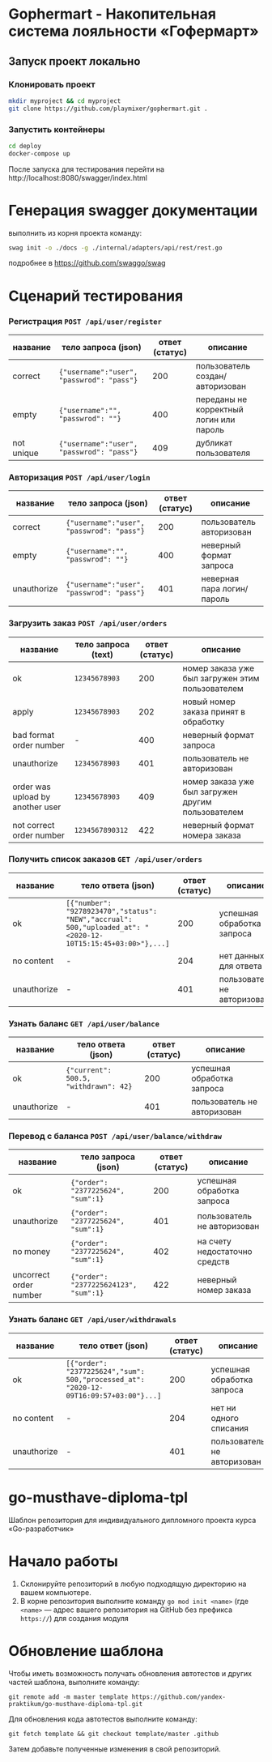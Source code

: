 # Gophermart - Накопительная система лояльности «Гофермарт»
## Запуск проект локально

### Клонировать проект
```bash
mkdir myproject && cd myproject
git clone https://github.com/playmixer/gophermart.git .
```
### Запустить контейнеры
```bash
cd deploy
docker-compose up
```
После запуска для тестирования перейти на
http://localhost:8080/swagger/index.html



# Генерация swagger документации
выполнить из корня проекта команду:
```sh
swag init -o ./docs -g ./internal/adapters/api/rest/rest.go
```
подробнее в https://github.com/swaggo/swag

# Сценарий тестирования
### Регистрация ```POST /api/user/register```
| название    | тело запроса (json) | ответ (статус) | описание |
|-------------|---------------------|----------------|----------|
| correct     | ```{"username":"user", "passwrod": "pass"}``` | 200 | пользователь создан/авторизован |
| empty       | ```{"username":"", "passwrod": ""}``` | 400 | переданы не корректный логин или пароль |
| not unique | ```{"username":"user", "passwrod": "pass"}``` | 409 | дубликат пользователя |

### Авторизация ```POST /api/user/login```
| название    | тело запроса (json) | ответ (статус) | описание |
|-------------|---------------------|----------------|----------|
| correct     | ```{"username":"user", "passwrod": "pass"}``` | 200 | пользователь авторизован |
| empty       | ```{"username":"", "passwrod": ""}``` | 400 | неверный формат запроса |
| unauthorize | ```{"username":"user", "passwrod": "pass"}``` | 401 | неверная пара логин/пароль |

### Загрузить заказ ```POST /api/user/orders```
| название    | тело запроса (text) | ответ (статус) | описание |
|-------------|---------------------|----------------|----------|
| ok          | ```12345678903```   | 200 | номер заказа уже был загружен этим пользователем |
| apply       | ```12345678903```   | 202 | новый номер заказа принят в обработку |
| bad format order number | -       | 400 | неверный формат запроса |
| unauthorize | ```12345678903```   | 401 | пользователь не авторизован |
| order was upload by another user | ```12345678903``` | 409 | номер заказа уже был загружен другим пользователем |
| not correct order number | ```1234567890312``` | 422 | неверный формат номера заказа |

### Получить список заказов ```GET /api/user/orders```
| название    | тело ответа (json) | ответ (статус) | описание              |
|-------------|--------------------|----------------|-----------------------|
| ok          | ```[{"number": "9278923470","status": "NEW","accrual": 500,"uploaded_at": "<2020-12-10T15:15:45+03:00>"},...]``` | 200 | успешная обработка запроса  |
| no content  | -                  | 204            | нет данных для ответа |
| unauthorize | -                  | 401            | пользователь не авторизован |

### Узнать баланс ```GET /api/user/balance```
| название    | тело ответа (json) | ответ (статус) | описание                    |
|-------------|--------------------|----------------|-----------------------------|
| ok          | ```{"current": 500.5, "withdrawn": 42}``` | 200            | успешная обработка запроса |
| unauthorize | -            | 401            | пользователь не авторизован |

### Перевод с баланса ```POST /api/user/balance/withdraw```
| название    | тело запроса (json) | ответ (статус) | описание |
|-------------|---------------------|----------------|----------|
| ok          | ```{"order": "2377225624", "sum":1}``` | 200 | успешная обработка запроса    |
| unauthorize | ```{"order": "2377225624", "sum":1}``` | 401 | пользователь не авторизован   |
| no money    | ```{"order": "2377225624", "sum":1}``` | 402 | на счету недостаточно средств |
| uncorrect order number | ```{"order": "2377225624123", "sum":1}``` | 422 | неверный номер заказа |

### Узнать баланс ```GET /api/user/withdrawals```
| название    | тело ответ (json) | ответ (статус) | описание                    |
|-------------|-------------------|----------------|-----------------------------|
| ok          | ```[{"order": "2377225624","sum": 500,"processed_at": "2020-12-09T16:09:57+03:00"}...]```| 200            | успешная обработка запроса  |
| no content  | -            | 204            | нет ни одного списания      |
| unauthorize | -            | 401            | пользователь не авторизован |

#
# go-musthave-diploma-tpl

Шаблон репозитория для индивидуального дипломного проекта курса «Go-разработчик»

# Начало работы

1. Склонируйте репозиторий в любую подходящую директорию на вашем компьютере.
2. В корне репозитория выполните команду `go mod init <name>` (где `<name>` — адрес вашего репозитория на GitHub без
   префикса `https://`) для создания модуля

# Обновление шаблона

Чтобы иметь возможность получать обновления автотестов и других частей шаблона, выполните команду:

```
git remote add -m master template https://github.com/yandex-praktikum/go-musthave-diploma-tpl.git
```

Для обновления кода автотестов выполните команду:

```
git fetch template && git checkout template/master .github
```

Затем добавьте полученные изменения в свой репозиторий.
